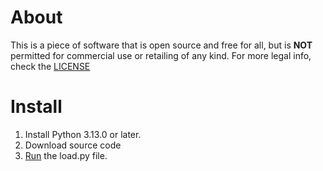 # About
This is a piece of software that is open source and free for all, but is **NOT** permitted for commercial use or retailing of any kind.
For more legal info, check the [LICENSE](https://github.com/Rainesroom/ViewPoint/blob/main/LICENSE.md)

# Install
1. Install Python 3.13.0 or later.
2. Download source code
3. [Run](https://realpython.com/run-python-scripts/) the load.py file.
